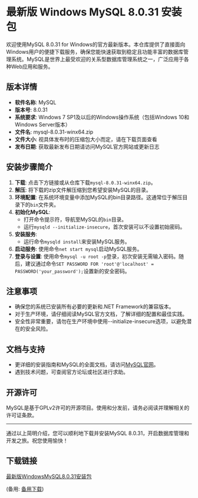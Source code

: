 # 最新版 Windows MySQL 8.0.31 安装包

欢迎使用MySQL 8.0.31 for Windows的官方最新版本。本仓库提供了直接面向Windows用户的便捷下载服务，确保您能快速获取到稳定且功能丰富的数据库管理系统。MySQL是世界上最受欢迎的关系型数据库管理系统之一，广泛应用于各种Web应用和服务。

## 版本详情

- **软件名称**: MySQL
- **版本号**: 8.0.31
- **系统要求**: Windows 7 SP1及以后的Windows操作系统（包括Windows 10和Windows Server版本）
- **文件名**: mysql-8.0.31-winx64.zip
- **文件大小**: 视具体发布时的压缩包大小而定，请在下载页面查看
- **发布日期**: 获取最新发布日期请访问MySQL官方网站或更新日志

## 安装步骤简介

1. **下载**: 点击下方链接或从仓库下载`mysql-8.0.31-winx64.zip`。
2. **解压**: 将下载的zip文件解压缩到您希望安装MySQL的目录。
3. **环境配置**: 在系统环境变量中添加MySQL的bin目录路径。这通常位于解压目录下的`bin`文件夹。
4. **初始化MySQL**:
   - 打开命令提示符，导航至MySQL的`bin`目录。
   - 运行`mysqld --initialize-insecure`，首次安装可以不设置初始密码。
5. **安装服务**:
   - 运行命令`mysqld install`来安装MySQL服务。
6. **启动服务**: 使用命令`net start mysql`启动MySQL服务。
7. **登录与设置**: 使用命令`mysql -u root -p`登录，初次安装无需输入密码。随后，建议通过命令`SET PASSWORD FOR 'root'@'localhost' = PASSWORD('your_password');`设置新的安全密码。

## 注意事项

- 确保您的系统已安装所有必要的更新和.NET Framework的兼容版本。
- 对于生产环境，请仔细阅读MySQL官方文档，了解详细的配置和最佳实践。
- 安全性非常重要，请勿在生产环境中使用--initialize-insecure选项，以避免潜在的安全风险。

## 文档与支持

- 更详细的安装指南和MySQL的全面文档，请访问[MySQL官网](https://dev.mysql.com/doc/)。
- 遇到技术问题，可查阅官方论坛或社区进行求助。

## 开源许可

MySQL是基于GPLv2许可的开源项目。使用和分发前，请务必阅读并理解相关的许可证条款。

---

通过以上简明介绍，您可以顺利地下载并安装MySQL 8.0.31，开启数据库管理和开发之旅。祝您使用愉快！

## 下载链接
[最新版WindowsMySQL8.0.31安装包](https://pan.quark.cn/s/3ff67658e18e) 

(备用: [备用下载](https://pan.baidu.com/s/1hp2TdaHYWplmCUkFjDokFg?pwd=1234))
